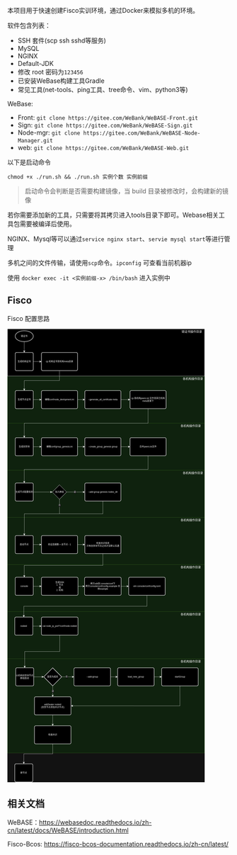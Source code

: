 
本项目用于快速创建Fisco实训环境，通过Docker来模拟多机的环境。

软件包含列表：

* SSH 套件(scp ssh sshd等服务)
* MySQL
* NGINX
* Default-JDK
* 修改 root 密码为`123456`
* 已安装WeBase构建工具Gradle
* 常见工具(net-tools、ping工具、tree命令、vim、python3等)

WeBase:

* Front: `git clone https://gitee.com/WeBank/WeBASE-Front.git`
* Sign: `git clone https://gitee.com/WeBank/WeBASE-Sign.git`
* Node-mgr: `git clone https://gitee.com/WeBank/WeBASE-Node-Manager.git`
* web: `git clone https://gitee.com/WeBank/WeBASE-Web.git`

以下是启动命令

```shell
chmod +x ./run.sh && ./run.sh 实例个数 实例前缀
```

> 启动命令会判断是否需要构建镜像，当 build 目录被修改时，会构建新的镜像

若你需要添加新的工具，只需要将其拷贝进入tools目录下即可。Webase相关工具包需要被编译后使用。

NGINX、Mysql等可以通过`service nginx start`、`servie mysql start`等进行管理

多机之间的文件传输，请使用`scp`命令。`ipconfig` 可查看当前机器ip

使用 `docker exec -it <实例前缀-x> /bin/bash` 进入实例中

## Fisco

Fisco 配置思路

![alt text](README.assets/image.png)


## 相关文档

WeBASE：https://webasedoc.readthedocs.io/zh-cn/latest/docs/WeBASE/introduction.html

Fisco-Bcos: https://fisco-bcos-documentation.readthedocs.io/zh-cn/latest/